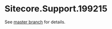 # Sitecore.Support.199215

See [master branch](https://github.com/sitecoresupport/Sitecore.Support.199215) for details.